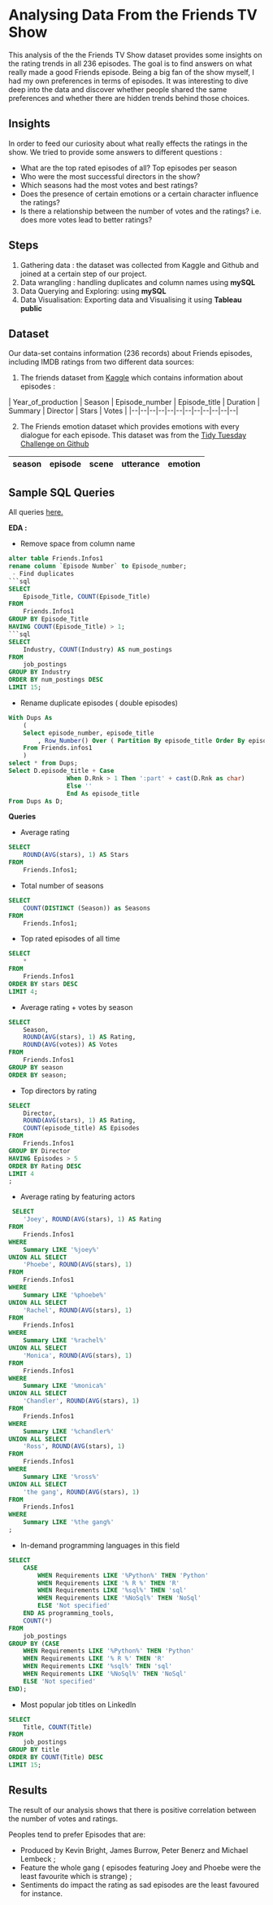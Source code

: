 # Analysing Data From the Friends TV Show      

This analysis of the the Friends TV Show dataset provides some insights on the rating trends in all 236 episodes. The goal is to find answers on what really made a good Friends episode. Being a big fan of the show myself, I had my own preferences in terms of episodes. It was interesting to dive deep into the data and discover whether people shared the same preferences and whether there are hidden trends behind those choices.

## Insights 

 In order to feed our curiosity about what really effects the ratings in the show. We tried to provide some answers to different questions : 
 - What are the top rated episodes of all? Top episodes per season   
 - Who were the most successful directors in the show?  
 - Which seasons had the most votes and best ratings?
 - Does the presence of certain emotions or a certain character influence the ratings? 
 - Is there a relationship between the number of votes and the ratings? i.e. does more votes lead to better ratings? 

## Steps

 1. Gathering data : the dataset was collected from Kaggle and Github and joined at a certain step of our project. 
 2. Data wrangling : handling duplicates  and column names using **mySQL** 
 3.  Data Querying and Exploring: using **mySQL** 
 4.  Data Visualisation: Exporting data and Visualising it using **Tableau public**  
## Dataset 
Our data-set contains information  (236 records) about Friends episodes, including IMDB ratings from two different data sources: 

 1. The friends dataset from [Kaggle](https://www.kaggle.com/datasets/rezaghari/friends-series-dataset?select=friends_episodes_v3.csv) which contains information about episodes : 

| Year_of_production | Season  | Episode_number | Episode_title | Duration | Summary | Director | Stars | Votes | 
|--|--|--|--|--|--|--|--|--|--|--|--|

 2. The Friends emotion dataset which provides emotions with every dialogue for each episode. This dataset was from the [Tidy Tuesday Challenge on Github](https://github.com/rfordatascience/tidytuesday/blob/master/data/2020/2020-09-08/readme.md )

| season  | episode | scene | utterance | emotion | 
|--|--|--|--|--|
## Sample  SQL Queries 
All queries [here.]() 

**EDA :**
 - Remove space from column name 
```sql
alter table Friends.Infos1
rename column `Episode Number` to Episode_number; 
 - Find duplicates 
```sql
SELECT 
    Episode_Title, COUNT(Episode_Title)
FROM
    Friends.Infos1
GROUP BY Episode_Title
HAVING COUNT(Episode_Title) > 1;
```sql
SELECT 
    Industry, COUNT(Industry) AS num_postings
FROM
    job_postings
GROUP BY Industry
ORDER BY num_postings DESC
LIMIT 15;  
```
 - Rename duplicate episodes ( double episodes) 
```sql
With Dups As
    (
    Select episode_number, episode_title
        , Row_Number() Over ( Partition By episode_title Order By episode_number ) As Rnk
    From Friends.infos1
    )
select * from Dups;
Select D.episode_title + Case
                When D.Rnk > 1 Then ':part' + cast(D.Rnk as char) 
                Else ''
                End As episode_title
From Dups As D;
```
**Queries**
 - Average rating
```sql
SELECT 
    ROUND(AVG(stars), 1) AS Stars
FROM
    Friends.Infos1;
```
 - Total number of seasons
```sql
SELECT 
    COUNT(DISTINCT (Season)) as Seasons
FROM
    Friends.Infos1; 
```
 - Top rated episodes of all time 
```sql
SELECT 
    *
FROM
    Friends.Infos1
ORDER BY stars DESC
LIMIT 4;
```
 -  Average rating + votes by season 
```sql
SELECT 
    Season,
    ROUND(AVG(stars), 1) AS Rating,
    ROUND(AVG(votes)) AS Votes
FROM
    Friends.Infos1
GROUP BY season
ORDER BY season; 
```
 -  Top directors by rating
```sql
SELECT 
    Director,
    ROUND(AVG(stars), 1) AS Rating,
    COUNT(episode_title) AS Episodes
FROM
    Friends.Infos1
GROUP BY Director
HAVING Episodes > 5
ORDER BY Rating DESC
LIMIT 4
; 
```
 - Average rating by featuring actors 
```sql
 SELECT 
    'Joey', ROUND(AVG(stars), 1) AS Rating
FROM
    Friends.Infos1
WHERE
    Summary LIKE '%joey%' 
UNION ALL SELECT 
    'Phoebe', ROUND(AVG(stars), 1)
FROM
    Friends.Infos1
WHERE
    Summary LIKE '%phoebe%' 
UNION ALL SELECT 
    'Rachel', ROUND(AVG(stars), 1)
FROM
    Friends.Infos1
WHERE
    Summary LIKE '%rachel%' 
UNION ALL SELECT 
    'Monica', ROUND(AVG(stars), 1)
FROM
    Friends.Infos1
WHERE
    Summary LIKE '%monica%' 
UNION ALL SELECT 
    'Chandler', ROUND(AVG(stars), 1)
FROM
    Friends.Infos1
WHERE
    Summary LIKE '%chandler%' 
UNION ALL SELECT 
    'Ross', ROUND(AVG(stars), 1)
FROM
    Friends.Infos1
WHERE
    Summary LIKE '%ross%' 
UNION ALL SELECT 
    'the gang', ROUND(AVG(stars), 1)
FROM
    Friends.Infos1
WHERE
    Summary LIKE '%the gang%'
;
```
 - In-demand programming languages in this field 
```sql
SELECT 
    CASE
        WHEN Requirements LIKE '%Python%' THEN 'Python'
        WHEN Requirements LIKE '% R %' THEN 'R'
        WHEN Requirements LIKE '%sql%' THEN 'sql'
        WHEN Requirements LIKE '%NoSql%' THEN 'NoSql'
        ELSE 'Not specified'
    END AS programming_tools,
    COUNT(*)
FROM
    job_postings
GROUP BY (CASE
    WHEN Requirements LIKE '%Python%' THEN 'Python'
    WHEN Requirements LIKE '% R %' THEN 'R'
    WHEN Requirements LIKE '%sql%' THEN 'sql'
    WHEN Requirements LIKE '%NoSql%' THEN 'NoSql'
    ELSE 'Not specified'
END);
```
 - Most popular job titles on LinkedIn 
```sql
SELECT 
    Title, COUNT(Title)
FROM
    job_postings
GROUP BY title
ORDER BY COUNT(Title) DESC
LIMIT 15;
```
## Results 
 The result of our analysis shows that there is positive correlation between the number of votes and ratings. 
 
 Peoples tend to prefer Episodes that are:
 - Produced by Kevin Bright, James Burrow, Peter Benerz and Michael Lembeck ;
 - Feature the whole gang ( episodes featuring Joey and Phoebe were the least favourite which is strange) ;
 - Sentiments do impact the rating as sad episodes are the least favoured for instance.   
 
 

 


